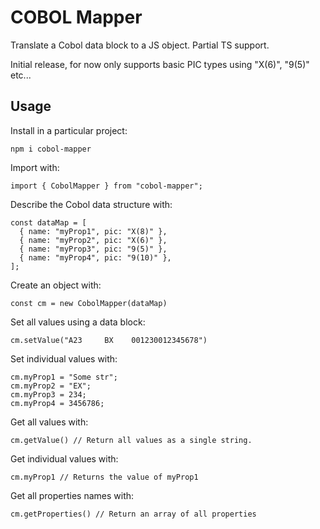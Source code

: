 # COBOL Mapper

Translate a Cobol data block to a JS object. Partial TS support.

Initial release, for now only supports basic PIC types using "X(6)", "9(5)" etc...

## Usage

Install in a particular project:

```
npm i cobol-mapper
```

Import with:

```
import { CobolMapper } from "cobol-mapper";
```

Describe the Cobol data structure with:

```
const dataMap = [
  { name: "myProp1", pic: "X(8)" },
  { name: "myProp2", pic: "X(6)" },
  { name: "myProp3", pic: "9(5)" },
  { name: "myProp4", pic: "9(10)" },
];
```

Create an object with:

```
const cm = new CobolMapper(dataMap)
```

Set all values using a data block:

```
cm.setValue("A23     BX    001230012345678")
```

Set individual values with:

```
cm.myProp1 = "Some str";
cm.myProp2 = "EX";
cm.myProp3 = 234;
cm.myProp4 = 3456786;
```

Get all values with:

```
cm.getValue() // Return all values as a single string.
```

Get individual values with:

```
cm.myProp1 // Returns the value of myProp1
```

Get all properties names with:

```
cm.getProperties() // Return an array of all properties
```
